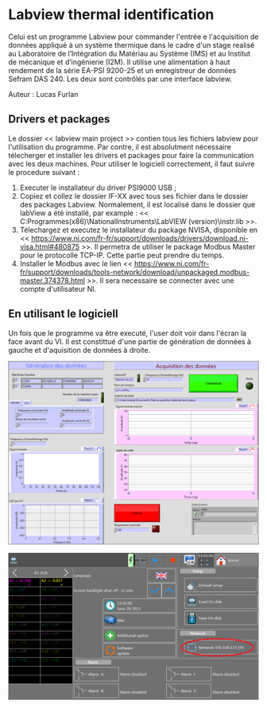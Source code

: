 # Labview thermal identification

Celui est un programme Labview pour commander l'entrée e l'acquisition de données appliqué à un système thermique dans le cadre d'un stage realisé au Laboratoire de l’Intégration du Matériau au Système (IMS) et au Institut de mécanique et d’ingénierie (I2M). Il utilise une alimentation à haut rendement de la série EA-PSI 9200-25 et un enregistreur de données Sefram DAS 240. Les deux sont contrôlés par une interface labview.

Auteur : Lucas Furlan

## Drivers et packages

Le dossier << labview main project >> contien tous les fichiers labview pour l'utilisation du programme. Par contre, il est absolutment nécessaire télecherger et installer les drivers et packages pour faire la communication avec les deux machines. Pour utiliser le logiciell correctement, il faut suivre le procedure suivant :

1. Executer le installateur du driver PSI9000 USB ;
2. Copiez et collez le dossier IF-XX avec tous ses fichier dans le dossier des packages Labview. Normalement, il est localisé dans le dossier que labView a été installé, par example : << C:Programmes(x86)\NationalInstruments\LabVIEW (version)\instr.lib >>.
3. Télechargez et executez le installateur du package NVISA, disponible en << https://www.ni.com/fr-fr/support/downloads/drivers/download.ni-visa.html#480875 >>. Il permetra de utiliser le package Modbus Master pour le protocolle TCP-IP. Cette partie peut prendre du temps.
4. Installer le Modbus avec le lien << https://www.ni.com/fr-fr/support/downloads/tools-network/download/unpackaged.modbus-master.374378.html >>. Il sera necessaire se connecter avec une compte d'utilisateur NI.



## En utilisant le logiciell

Un fois que le programme va être executé, l'user doit voir dans l'écran la face avant du VI. Il est constittué d'une partie de génération de données à gauche et d'aquisition de données à droite.


![Alt text](https://github.com/FurlanLucas/Stage2A/blob/main/exp/mdFig/mainVIp.png)

![alt text](https://github.com/FurlanLucas/Stage2A/blob/main/exp/mdFig/TCPIP.bmp)
